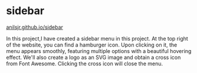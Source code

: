 # sidebar
[anilsjr.github.io/sidebar](https://anilsjr.github.io/sidebar/)


In this project,I have  created a sidebar menu in this project. At the top right of the website, you can find a hamburger icon. Upon clicking on it, the menu appears smoothly, featuring multiple options with a beautiful hovering effect. We'll also create a logo as an SVG image and obtain a cross icon from Font Awesome. Clicking the cross icon will close the menu.